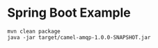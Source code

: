 Spring Boot Example
===================
```
mvn clean package
java -jar target/camel-amqp-1.0.0-SNAPSHOT.jar
```
